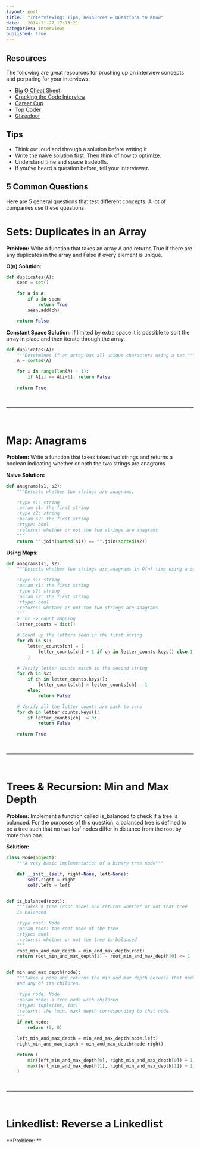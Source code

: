 ```yaml
---
layout: post
title:  "Interviewing: Tips, Resources & Questions to Know"
date:   2014-11-27 17:13:21
categories: interviews
published: True
---
```


Resources
---------

The following are great resources for brushing up on interview concepts and perparing for your interviews:

+ [Big O Cheat Sheet](http://bigocheatsheet.com/)
+ [Cracking the Code Interview](http://www.amazon.com/Cracking-Coding-Interview-Programming-Questions/dp/098478280X)
+ [Career Cup](http://www.careercup.com/)
+ [Top Coder](http://www.topcoder.com/)
+ [Glassdoor](http://www.glassdoor.com/index.htm)


Tips
----

+ Think out loud and through a solution before writing it
+ Write the naive solution first. Then think of how to optimize.
+ Understand time and space tradeoffs.
+ If you've heard a question before, tell your interviewer.


5 Common Questions
-----------------

Here are 5 general questions that test different concepts. A lot of companies use these questions.

**Sets:** Duplicates in an Array
======================

**Problem:** Write a function that takes an array A and returns True if there are any duplicates in the array and False if every element is unique.

**O(n) Solution:**

```python
def duplicates(A):
    seen = set()

    for a in A:
        if a in seen:
            return True
        seen.add(ch)

    return False
```

**Constant Space Solution:** If limited by extra space it is possible to sort the array in place and then iterate through the array.

```python
def duplicates(A):
    """Determines if an array has all unique characters using a set."""
    A = sorted(A)

    for i in range(len(A) - 1):
        if A[i] == A[i+1]: return False

    return True
```

<br>

* * *

<br>

**Map:** Anagrams
=================

**Problem:** Write a function that takes takes two strings and returns a boolean indicating whether or noth the two strings are anagrams.

**Naive Solution:**

```python
def anagrams(s1, s2):
    """Detects whether two strings are anagrams.

    :type s1: string
    :param s1: the first string
    :type s2: string
    :param s2: the first string
    :rtype: bool
    :returns: whether or not the two strings are anagrams
    """
    return "".join(sorted(s1)) == "".join(sorted(s2))
```

**Using Maps:**

```python
def anagrams(s1, s2):
    """Detects whether two strings are anagrams in O(n) time using a set

    :type s1: string
    :param s1: the first string
    :type s2: string
    :param s2: the first string
    :rtype: bool
    :returns: whether or not the two strings are anagrams
    """
    # chr -> count mapping
    letter_counts = dict()

    # Count up the letters seen in the first string
    for ch in s1:
        letter_counts[ch] = (
            letter_counts[ch] + 1 if ch in letter_counts.keys() else 1
        )

    # Verify letter counts match in the second string
    for ch in s2:
        if ch in letter_counts.keys():
            letter_counts[ch] = letter_counts[ch] - 1
        else:
            return False

    # Verify all the letter counts are back to zero
    for ch in letter_counts.keys():
        if letter_counts[ch] != 0:
            return False

    return True
```

<br>

* * *

<br>

**Trees & Recursion:** Min and Max Depth
========================================

**Problem:** Implement a function called is_balanced to check if a tree is balanced. For the purposes of this question, a balanced tree is defined to be a tree such that no two leaf nodes differ in distance from the root by more than one.

**Solution:**

```python
class Node(object):
    """A very basic implementation of a binary tree node"""

    def __init__(self, right=None, left=None):
        self.right = right
        self.left = left


def is_balanced(root):
    """Takes a tree (root node) and returns whether or not that tree
    is balanced

    :type root: Node
    :param root: the root node of the tree
    :rtype: bool
    :returns: whether or not the tree is balanced
    """
    root_min_and_max_depth = min_and_max_depth(root)
    return root_min_and_max_depth[1] - root_min_and_max_depth[0] <= 1


def min_and_max_depth(node):
    """Takes a node and returns the min and max depth between that node
    and any of its children.

    :type node: Node
    :param node: a tree node with children
    :rtype: tuple(int, int)
    :returns: the (min, max) depth corresponding to that node
    """
    if not node:
        return (0, 0)

    left_min_and_max_depth = min_and_max_depth(node.left)
    right_min_and_max_depth = min_and_max_depth(node.right)

    return (
        min(left_min_and_max_depth[0], right_min_and_max_depth[0]) + 1,
        max(left_min_and_max_depth[1], right_min_and_max_depth[1]) + 1
    )
```

<br>

* * *

<br>

Linkedlist: Reverse a Linkedlist
================================

**Problem: **


